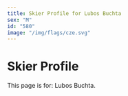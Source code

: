 ```yaml
---
title: Skier Profile for Lubos Buchta
sex: "M"
id: "580"
image: "/img/flags/cze.svg" 
---
```


# Skier Profile

This page is for: Lubos Buchta.
    